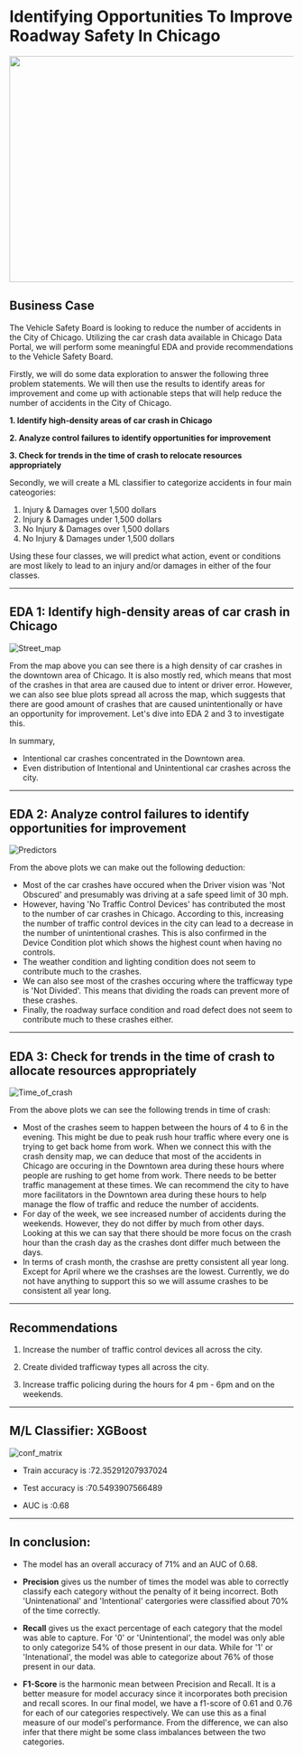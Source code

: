# Identifying Opportunities To Improve Roadway Safety In Chicago

<p align="center">
  <img width="800" height="400" src="https://github.com/dicchyantgurung/Indentifying_Opportunities_To_Improve_Roadway_Safety_In_Chicago/blob/main/Images/Chicago.jpg">
</p> 

## Business Case

The Vehicle Safety Board is looking to reduce the number of accidents in the City of Chicago. Utilizing the car crash data available in Chicago Data Portal, we will perform some meaningful EDA and provide recommendations to the Vehicle Safety Board.

Firstly, we will do some data exploration to answer the following three problem statements. We will then use the results to identify areas for improvement and come up with actionable steps that will help reduce the number of accidents in the City of Chicago.

**1. Identify high-density areas of car crash in Chicago**

**2. Analyze control failures to identify opportunities for improvement**

**3. Check for trends in the time of crash to relocate resources appropriately**

Secondly, we will create a ML classifier to categorize accidents in four main cateogories:

1. Injury & Damages over 1,500 dollars
2. Injury & Damages under 1,500 dollars
3. No Injury & Damages over 1,500 dollars
4. No Injury & Damages under 1,500 dollars

Using these four classes, we will predict what action, event or conditions are most likely to lead to an injury and/or damages in either of the four classes.

--------------------------------------------------------------------------------------------------------

## EDA 1: Identify high-density areas of car crash in Chicago

![Street_map](https://github.com/dicchyantgurung/Indentifying_Opportunities_To_Improve_Roadway_Safety_In_Chicago/blob/main/Images/street_map.png)

From the map above you can see there is a high density of car crashes in the downtown area of Chicago. It is also mostly red, which means that most of the crashes in that area are caused due to intent or driver error. However, we can also see blue plots spread all across the map, which suggests that there are good amount of crashes that are caused unintentionally or have an opportunity for improvement. Let's dive into EDA 2 and 3 to investigate this.

In summary,

* Intentional car crashes concentrated in the Downtown area.
* Even distribution of Intentional and Unintentional car crashes across the city.

--------------------------------------------------------------------------------------------------------

## EDA 2: Analyze control failures to identify opportunities for improvement

![Predictors](https://github.com/dicchyantgurung/Indentifying_Opportunities_To_Improve_Roadway_Safety_In_Chicago/blob/main/Images/predictor_plots.png)

From the above plots we can make out the following deduction:

* Most of the car crashes have occured when the Driver vision was 'Not Obscured' and presumably was driving at a safe speed limit of 30 mph.
* However, having 'No Traffic Control Devices' has contributed the most to the number of car crashes in Chicago. According to this, increasing the number of traffic control devices in the city can lead to a decrease in the number of unintentional crashes. This is also confirmed in the Device Condition plot which shows the highest count when having no controls.
* The weather condition and lighting condition does not seem to contribute much to the crashes.
* We can also see most of the crashes occuring where the trafficway type is 'Not Divided'. This means that dividing the roads can prevent more of these crashes.
* Finally, the roadway surface condition and road defect does not seem to contribute much to these crashes either.

--------------------------------------------------------------------------------------------------------

## EDA 3: Check for trends in the time of crash to allocate resources appropriately

![Time_of_crash](https://github.com/dicchyantgurung/Indentifying_Opportunities_To_Improve_Roadway_Safety_In_Chicago/blob/main/Images/time_of_crash.png)

From the above plots we can see the following trends in time of crash:
    
* Most of the crashes seem to happen between the hours of 4 to 6 in the evening. This might be due to peak rush hour traffic where every one is trying to get back home from work. When we connect this with the crash density map, we can deduce that most of the accidents in Chicago are occuring in the Downtown area during these hours where people are rushing to get home from work. There needs to be better traffic management at these times. We can recommend the city to have more facilitators in the Downtown area during these hours to help manage the flow of traffic and reduce the number of accidents.
* For day of the week, we see increased number of accidents during the weekends. However, they do not differ by much from other days. Looking at this we can say that there should be more focus on the crash hour than the crash day as the crashes dont differ much between the days.
* In terms of crash month, the crashse are pretty consistent all year long. Except for April where we the crashses are the lowest. Currently, we do not have anything to support this so we will assume crashes to be consistent all year long.

--------------------------------------------------------------------------------------------------------

## Recommendations

1. Increase the number of traffic control devices all across the city.

2. Create divided trafficway types all across the city.

3. Increase traffic policing during the hours for 4 pm - 6pm and on the weekends.

--------------------------------------------------------------------------------------------------------

## M/L Classifier: XGBoost

![conf_matrix](https://github.com/dicchyantgurung/Indentifying_Opportunities_To_Improve_Roadway_Safety_In_Chicago/blob/main/Images/DTC_confmatx.png)

* Train accuracy is :72.35291207937024

* Test accuracy is :70.5493907566489

* AUC is :0.68 

--------------------------------------------------------------------------------------------------------

## In conclusion:

* The model has an overall accuracy of 71% and an AUC of 0.68.


* **Precision** gives us the number of times the model was able to correctly classify each category without the penalty of it being incorrect. Both 'Unintenational' and 'Intentional' catergories were classified about 70% of the time correctly.


* **Recall** gives us the exact percentage of each category that the model was able to capture. For '0' or 'Unintentional', the model was only able to only categorize 54% of those present in our data. While for '1' or 'Intenational', the model was able to categorize about 76% of those present in our data. 


* **F1-Score** is the harmonic mean between Precision and Recall. It is a better measure for model accuracy since it incorporates both precision and recall scores. In our final model, we have a f1-score of 0.61 and 0.76 for each of our categories respectively. We can use this as a final measure of our model's performance. From the difference, we can also infer that there might be some class imbalances between the two categories.


